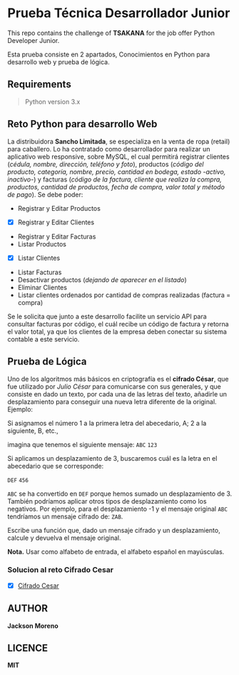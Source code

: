 # Prueba Técnica Desarrollador Junior
This repo contains the challenge of **TSAKANA** for the job offer Python Developer Junior.

Esta prueba consiste en 2 apartados, Conocimientos en Python para desarrollo web y prueba de lógica.


## Requirements
> Python version 3.x


## Reto Python para desarrollo Web

La distribuidora **Sancho Limitada**, se especializa en la venta de ropa (retail) para caballero. Lo ha contratado como desarrollador para realizar un aplicativo web responsive, sobre MySQL, el cual permitirá registrar clientes (*cédula, nombre, dirección, teléfono y foto*), productos (*código del producto, categoría, nombre, precio, cantidad en bodega, estado -activo, inactivo-*) y facturas (*código de la factura, cliente que realiza la compra, productos, cantidad de productos, fecha de compra, valor total y método de pago*). Se debe poder: 

- Registrar y Editar Productos 
- [x] Registrar y Editar Clientes 
- Registrar y Editar Facturas 
- Listar Productos 
- [x] Listar Clientes 
- Listar Facturas 
- Desactivar productos (*dejando de aparecer en el listado*)
- Eliminar Clientes
- Listar clientes ordenados por cantidad de compras realizadas (factura = compra)

Se le solicita que junto a este desarrollo facilite un servicio API para consultar facturas por código, el cuál recibe un código de factura y retorna el valor total, ya que los clientes de la empresa deben conectar su sistema contable a este servicio.


## Prueba de Lógica 

Uno de los algoritmos más básicos en criptografía es el **cifrado César**, que fue utilizado por *Julio César* para comunicarse con sus generales, y que consiste en dado un texto, por cada una de las letras del texto, añadirle un desplazamiento para conseguir una nueva letra diferente de la original. Ejemplo: 

Si asignamos el número 1 a la primera letra del abecedario, A; 2 a la siguiente, B, etc., 

imagina que tenemos el siguiente mensaje: 
`ABC`
`123` 

Si aplicamos un desplazamiento de 3, buscaremos cuál es la letra en el abecedario que se corresponde: 

`DEF` 
`456`

`ABC` se ha convertido en `DEF` porque hemos sumado un desplazamiento de 3. También podríamos aplicar otros tipos de desplazamiento como los negativos.
Por ejemplo, para el desplazamiento -1 y el mensaje original `ABC` tendríamos un mensaje cifrado de: `ZAB`. 

Escribe una función que, dado un mensaje cifrado y un desplazamiento, calcule y devuelva el mensaje original. 

**Nota.** Usar como alfabeto de entrada, el alfabeto español en mayúsculas.

### Solucion al reto Cifrado Cesar
* [x] [Cifrado Cesar](cifrado_cesar.py)


## AUTHOR
**Jackson Moreno**


## LICENCE
**MIT**

